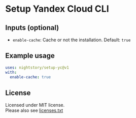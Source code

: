 # Setup Yandex Cloud CLI

## Inputs (optional)
* `enable-cache`:
  Cache or not the installation. Default: `true`

## Example usage
```yaml
uses: nightstory/setup-yc@v1
with:
  enable-cache: true
```

## License
Licensed under MIT license.<br/>
Please also see [licenses.txt](lib_main/licenses.txt)